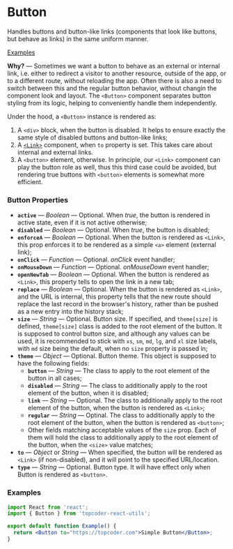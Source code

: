 # Button
Handles buttons and button-like links (components that look like buttons, but
behave as links) in the same uniform manner.

[Examples](#examples)

**Why?** &mdash; Sometimes we want a button to behave as an external or internal
link, i.e. either to redirect a visitor to another resource, outside of the app,
or to a different route, without reloading the app. Often there is also a need
to switch between this and the regular button behavior, without changin the
component look and layout. The `<Button>` component separates button styling
from its logic, helping to conveniently handle them independently.

Under the hood, a `<Button>` instance is rendered as:
1.  A `<div>` block, when the button is disabled. It helps to ensure exactly the
same style of disabled buttons and button-like links;
2.  A [`<Link>`](link-and-navlink.md) component, when `to` property is set. This
takes care about internal and external links.
3.  A `<button>` element, otherwise. In principle, our `<Link>` component can
play the button role as well, thus this third case could be avoided, but
rendering true buttons with `<button>` elements is somewhat more efficient.

### Button Properties
- **`active`** &mdash; *Boolean* &mdash; Optional. When *true*, the button is
rendered in active state, even if it is not active otherwise;
- **`disabled`** &mdash; *Boolean* &mdash; Optional. When *true*, the button is
disabled;
- **`enforceA`** &mdash; *Boolean* &mdash; Optional. When the button is rendered
as `<Link>`, this prop enforces it to be rendered as a simple `<a>` element
(external link);
- **`onClick`** &mdash; *Function* &mdash; Optional. *onClick* event handler;
- **`onMouseDown`** &mdash; *Function* &mdash; Optional. *onMouseDown* event
handler;
- **`openNewTab`** &mdash; *Boolean* &mdash; Optional. When the button is
rendered as `<Link>`, this property tells to open the link in a new tab;
- **`replace`** &mdash; *Boolean* &mdash; Optional. When the button is rendered
as `<Link>`, and the URL is internal, this property tells that the new route
should replace the last record in the browser's history, rather than be pushed
as a new entry into the history stack;
- **`size`** &mdash; *String* &mdash; Optional. Button size. If specified, and
`theme[size]` is defined, `theme[size]` class is added to the root element of
the button. It is supposed to control button size, and although any values can
be used, it is recommended to stick with `xs`, `sm`, `md`, `lg`, and `xl` size
labels, with `md` size being the default, when no `size` property is passed in;
- **`theme`** &mdash; *Object* &mdash; Optional. Button theme. This object is
supposed to have the following fields:
  - **`button`** &mdash; *String* &mdash; The class to apply to the root element
  of the button in all cases;
  - **`disabled`** &mdash; *String* &mdash; The class to additionally apply to
  the root element of the button, when it is disabled;
  - **`link`** &mdash; *String* &mdash; Optional. The class to additionally
  apply to the root element of the button, when the button is rendered as
  `<Link>`;
  - **`regular`** &mdash; *String* &mdash; Optinal. The class to additionally
  apply to the root element of the button, when the button is rendered as
  `<button>`;
  - Other fields matching acceptable values of the `size` prop. Each of them
  will hold the class to additionally apply to the root element of the button,
  when the `<size>` value matches;
- **`to`** &mdash; *Object* or *String* &mdash; When specified, the button will
be rendered as `<Link>` (if non-disabled), and it will point to the specified
URL/location.
- **`type`** &mdash; *String* &mdash; Optional. Button type. It will have
  effect only when Button is rendered as `<button>`.

### <a name="examples">Examples</a>
```jsx
import React from 'react';
import { Button } from 'topcoder-react-utils';

export default function Example() {
  return <Button to="https://topcoder.com">Simple Button</Button>;
}
```
